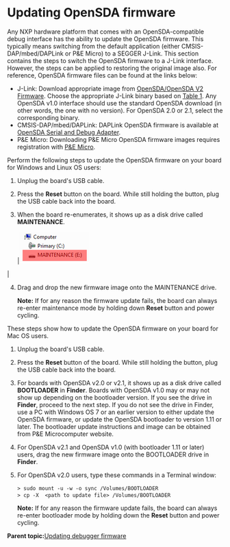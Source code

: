 # Updating OpenSDA firmware

Any NXP hardware platform that comes with an OpenSDA-compatible debug interface has the ability to update the OpenSDA firmware. This typically means switching from the default application \(either CMSIS-DAP/mbed/DAPLink or P&E Micro\) to a SEGGER J-Link. This section contains the steps to switch the OpenSDA firmware to a J-Link interface. However, the steps can be applied to restoring the original image also. For reference, OpenSDA firmware files can be found at the links below:

-   J-Link: Download appropriate image from [OpenSDA/OpenSDA V2 Firmware](http://www.segger.com/opensda.html). Choose the appropriate J-Link binary based on [Table 1](default_debug_interfaces.md#TABLE_HARDWAREPLATFORM). Any OpenSDA v1.0 interface should use the standard OpenSDA download \(in other words, the one with no version\). For OpenSDA 2.0 or 2.1, select the corresponding binary.
-   CMSIS-DAP/mbed/DAPLink: DAPLink OpenSDA firmware is available at [OpenSDA Serial and Debug Adapter](http://www.nxp.com/opensda).
-   P&E Micro: Downloading P&E Micro OpenSDA firmware images requires registration with [P&E Micro](http://www.pemicro.com/opensda/index.cfm).

Perform the following steps to update the OpenSDA firmware on your board for Windows and Linux OS users:

1.  Unplug the board's USB cable.
2.  Press the **Reset** button on the board. While still holding the button, plug the USB cable back into the board.
3.  When the board re-enumerates, it shows up as a disk drive called **MAINTENANCE**.

    |![](../images/maintenance_drive.png "MAINTENANCE drive")

|

4.  Drag and drop the new firmware image onto the MAINTENANCE drive.

    **Note:** If for any reason the firmware update fails, the board can always re-enter maintenance mode by holding down **Reset** button and power cycling.


These steps show how to update the OpenSDA firmware on your board for Mac OS users.

1.  Unplug the board's USB cable.
2.  Press the **Reset** button of the board. While still holding the button, plug the USB cable back into the board.
3.  For boards with OpenSDA v2.0 or v2.1, it shows up as a disk drive called **BOOTLOADER** in **Finder**. Boards with OpenSDA v1.0 may or may not show up depending on the bootloader version. If you see the drive in **Finder**, proceed to the next step. If you do not see the drive in Finder, use a PC with Windows OS 7 or an earlier version to either update the OpenSDA firmware, or update the OpenSDA bootloader to version 1.11 or later. The bootloader update instructions and image can be obtained from P&E Microcomputer website.
4.  For OpenSDA v2.1 and OpenSDA v1.0 \(with bootloader 1.11 or later\) users, drag the new firmware image onto the BOOTLOADER drive in **Finder**.
5.  For OpenSDA v2.0 users, type these commands in a Terminal window:

    ```
    > sudo mount -u -w -o sync /Volumes/BOOTLOADER
    > cp -X  <path to update file> /Volumes/BOOTLOADER
    ```

    **Note:** If for any reason the firmware update fails, the board can always re-enter bootloader mode by holding down the **Reset** button and power cycling.


**Parent topic:**[Updating debugger firmware](../topics/updating_debugger_firmware.md)

